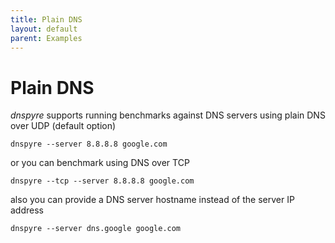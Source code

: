 ```yaml
---
title: Plain DNS
layout: default
parent: Examples
---
```


# Plain DNS
*dnspyre* supports running benchmarks against DNS servers using plain DNS over UDP (default option)

```
dnspyre --server 8.8.8.8 google.com
```
or you can benchmark using DNS over TCP

```
dnspyre --tcp --server 8.8.8.8 google.com
```

also you can provide a DNS server hostname instead of the server IP address

```
dnspyre --server dns.google google.com
```
